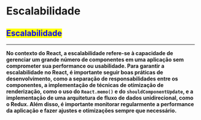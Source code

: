 # Escalabilidade

## <mark style="color:blue;">Escalabilidade</mark>

***

**No contexto do React, a escalabilidade refere-se à capacidade de gerenciar um grande número de componentes em uma aplicação sem comprometer sua performance ou usabilidade. Para garantir a escalabilidade no React, é importante seguir boas práticas de desenvolvimento, como a separação de responsabilidades entre os componentes, a implementação de técnicas de otimização de renderização, como o uso do `React.memo()` e do `shouldComponentUpdate`, e a implementação de uma arquitetura de fluxo de dados unidirecional, como o Redux. Além disso, é importante monitorar regularmente a performance da aplicação e fazer ajustes e otimizações sempre que necessário.**
